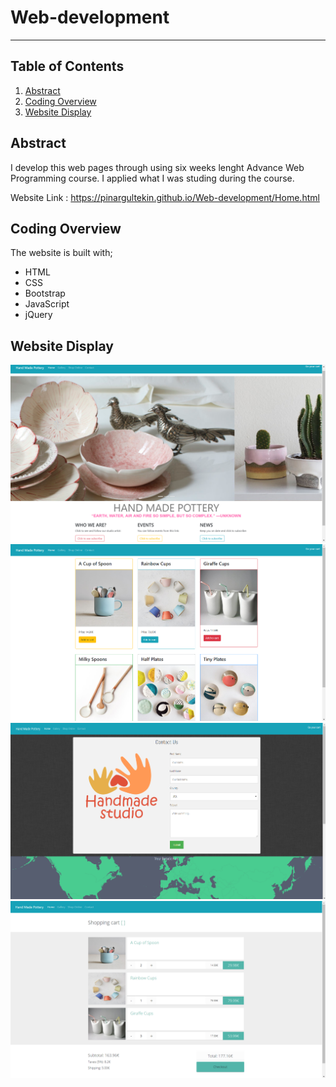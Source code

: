 # Web-development
---------------
## Table of Contents
1. [Abstract](#abstract)
2. [Coding Overview](#overview)
3. [Website Display](#display)

<a name="abstract"></a>
## Abstract
I develop this web pages through using six weeks lenght Advance Web Programming course. 
I applied what I was studing during the course.

Website Link : https://pinargultekin.github.io/Web-development/Home.html
<a name="overview"></a>
## Coding Overview

The website is built with;
* HTML
* CSS
* Bootstrap
* JavaScript
* jQuery

<a name="display"></a>
## Website Display
<img src="home1.PNG" alt="home-display">
<br>
<img src="home2.PNG" alt="shopping-display">
<br>
<img src="home3.PNG" alt="contact-display">
<br>
<img src="home4.PNG" alt="cart-display">
